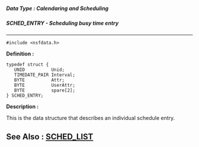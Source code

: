 ##### Data Type : Calendaring and Scheduling
##### SCHED_ENTRY - Scheduling busy time entry
---
```
#include <nsfdata.h>
```

**Definition :**
```
typedef struct {
   UNID          Unid;
   TIMEDATE_PAIR Interval;
   BYTE          Attr;
   BYTE          UserAttr;
   BYTE          spare[2];
} SCHED_ENTRY;
```

**Description :**

This is the data structure that describes an individual schedule entry.


**See Also :**
[SCHED_LIST](/domino-c-api-docs/reference/Data/SCHED_LIST)
---
